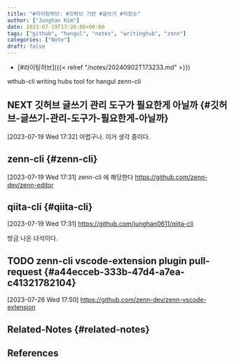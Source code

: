 ```yaml
---
title: "#라이팅허브: #깃허브 기반 #글쓰기 #저장소"
author: ["Junghan Kim"]
date: 2023-07-19T17:26:00+09:00
tags: ["github", "hangul", "notes", "writinghub", "zenn"]
categories: ["Note"]
draft: false
---
```


-   [#라이팅허브]({{< relref "/notes/20240902T173233.md" >}})

wthub-cli writing hubs tool for hangul zenn-cli


## <span class="org-todo todo NEXT">NEXT</span> 깃허브 글쓰기 관리 도구가 필요한게 아닐까 {#깃허브-글쓰기-관리-도구가-필요한게-아닐까}

<span class="timestamp-wrapper"><span class="timestamp">[2023-07-19 Wed 17:32]</span></span> 어렵구나. 이거 생각 중이다.


## zenn-cli {#zenn-cli}

<span class="timestamp-wrapper"><span class="timestamp">[2023-07-19 Wed 17:31]</span></span> zenn-cli 에 해당한다 <https://github.com/zenn-dev/zenn-editor>


## qiita-cli {#qiita-cli}

<span class="timestamp-wrapper"><span class="timestamp">[2023-07-19 Wed 17:31]</span></span> <https://github.com/junghan0611/qiita-cli>

방금 나온 녀석이다.


## <span class="org-todo todo TODO">TODO</span> zenn-cli vscode-extension plugin pull-request {#a44ecceb-333b-47d4-a7ea-c41321782104}

<span class="timestamp-wrapper"><span class="timestamp">[2023-07-26 Wed 17:50]</span></span> <https://github.com/zenn-dev/zenn-vscode-extension>


## Related-Notes {#related-notes}

## References

<style>.csl-entry{text-indent: -1.5em; margin-left: 1.5em;}</style><div class="csl-bib-body">
</div>
